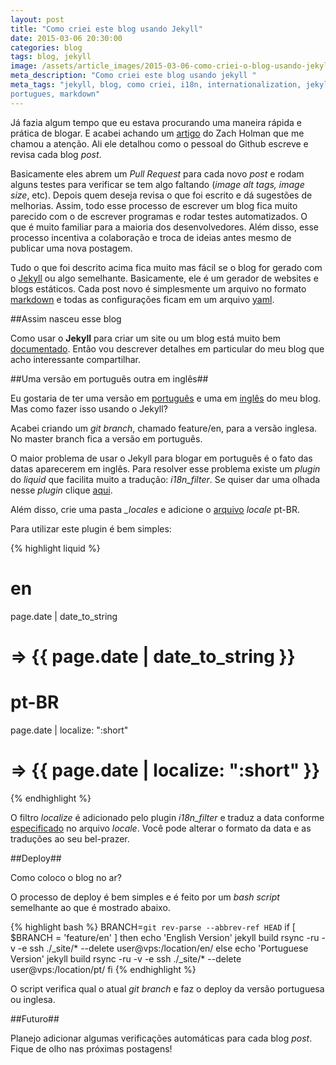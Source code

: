 ```yaml
---
layout: post
title: "Como criei este blog usando Jekyll"
date: 2015-03-06 20:30:00
categories: blog
tags: blog, jekyll
image: /assets/article_images/2015-03-06-como-criei-o-blog-usando-jekyll/ushuaia.jpg
meta_description: "Como criei este blog usando jekyll "
meta_tags: "jekyll, blog, como criei, i18n, internationalization, jekyll, português,
portugues, markdown"
---
```

Já fazia algum tempo que eu estava procurando uma maneira rápida e prática de blogar.
E acabei achando um
[artigo](http://zachholman.com/posts/how-github-writes-blog-posts/) do Zach
Holman que me chamou a atenção. Ali ele detalhou como o pessoal do Github
escreve e revisa cada blog *post*.

Basicamente eles abrem um *Pull Request* para cada novo *post* e rodam alguns
testes para verificar se tem algo faltando (*image alt tags, image size*,
etc). Depois quem deseja revisa o que foi escrito e dá sugestões de melhorias.
Assim, todo esse processo de escrever um blog fica muito parecido com o de escrever
programas e rodar testes automatizados. O que é muito familiar para a maioria
dos desenvolvedores. Além disso, esse processo incentiva a colaboração e troca de
ideias antes mesmo de publicar uma nova postagem.

Tudo o que foi descrito acima fica muito mas fácil se o blog for gerado com o
[Jekyll](http://jekyllrb.com/) ou algo semelhante. Basicamente, ele é um gerador de
websites e blogs estáticos. Cada post novo é simplesmente um arquivo no formato
[markdown](http://en.wikipedia.org/wiki/Markdown) e todas as configurações
ficam em um arquivo [yaml](http://en.wikipedia.org/wiki/YAML).

##Assim nasceu esse blog

Como usar o **Jekyll** para criar um site ou um blog está muito bem
[documentado](http://jekyllrb.com/docs/home/). Então vou descrever
detalhes em particular do meu blog que acho interessante compartilhar.

##Uma versão em português outra em inglês##

Eu gostaria de ter uma versão em [português](http://rnakamura.com.br/) e uma em
[inglês](http://rnakamura.com/) do meu blog. Mas
como fazer isso usando o Jekyll?

Acabei criando um *git branch*, chamado feature/en, para a versão inglesa.
No master branch fica a versão em português.

O maior problema de usar o Jekyll para blogar em português é o fato das datas
aparecerem em inglês. Para resolver esse problema existe um *plugin* do
*liquid* que facilita muito a tradução: *i18n_filter*. Se quiser dar uma olhada
nesse *plugin* clique [aqui](https://github.com/rubemz/blog/blob/master/_plugins/i18n_filter.rb).

Além disso, crie uma pasta *_locales* e adicione o
[arquivo](https://github.com/rubemz/blog/blob/master/_locales/pt-BR.yml) *locale* pt-BR.

Para utilizar este plugin é bem simples:

{% highlight liquid %}
# en
page.date | date_to_string
# => {{ page.date | date_to_string }}

# pt-BR
page.date | localize: ":short"
# => {{ page.date | localize: ":short" }}
{% endhighlight %}

O filtro *localize* é adicionado pelo plugin *i18n_filter* e traduz a data
conforme [especificado](https://github.com/rubemz/blog/blob/master/_locales/pt-BR.yml#L206)
no arquivo *locale*. Você pode alterar o formato da data e as traduções ao seu
bel-prazer.

##Deploy##

Como coloco o blog no ar?

O processo de deploy é bem simples e é feito por um *bash script* semelhante ao
que é mostrado abaixo.

{% highlight bash %}
BRANCH=`git rev-parse --abbrev-ref HEAD`
if [ $BRANCH = 'feature/en' ]
then
  echo 'English Version'
  jekyll build
  rsync -ru -v -e ssh ./_site/* --delete user@vps:/location/en/
else
  echo 'Portuguese Version'
  jekyll build
  rsync -ru -v -e ssh ./_site/* --delete user@vps:/location/pt/
fi
{% endhighlight %}

O script verifica qual o atual *git branch* e faz o deploy da versão
portuguesa ou inglesa.

##Futuro##

Planejo adicionar algumas verificações automáticas para cada blog *post*. Fique
de olho nas próximas postagens!
